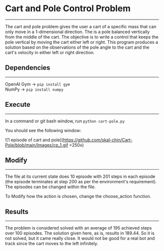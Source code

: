 # Cart and Pole Control Problem

---

The cart and pole problem gives the user a cart of a specific mass that
can only move in a 1-dimensional direction. The is a pole balanced vertically
from the middle of the cart. The objective is to write a control that
keeps the pole vertical by moving the cart either left or right. This
program produces a solution based on the observations of the pole angle to
the cart and the cart's velocity in either left or right direction.

## Dependencies

---

OpenAI Gym -> `pip install gym` \
NumPy	   -> `pip install numpy`

## Execute

---

In a command or git bash window, run `python cart-pole.py`

You should see the following window:

![1 episode of cart and pole](https://github.com/skal-chin/Cart-Pole/blob/main/Images/cp_1.gif =250x)

## Modify

---

  The file at its current state does 10 episode with 201 steps in each episode (the
  episode terminates at step 200 as per the environment's requirement). The episodes
  can be changed within the file.

  To Modify how the action is chosen, change the choose_action function.


## Results

---

The problem is considered solved with an average of 195 achieved steps over 100
episodes. The solution given here, as is, results in 189.44. So it is not solved,
but it came really close. It would not be good for a real bot and track since the
cart moves to the left infinitely.
